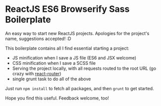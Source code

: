 ReactJS ES6 Browserify Sass Boilerplate
=======================================

An easy way to start new ReactJS projects. Apologies for the project's name, suggestions accepted! :D

This boilerplate contains all I find essential starting a project:

* JS minification when I save a JS file (ES6 and JSX welcome)
* CSS minification when I save a SCSS file
* Serving the project locally, with all requests routed to the root URL (go crazy with [react-router](https://github.com/rackt/react-router))
* single grunt task to do all of the above

Just run ```npm install``` to fetch all packages, and then ```grunt``` to get started.

Hope you find this useful. Feedback welcome, too!
